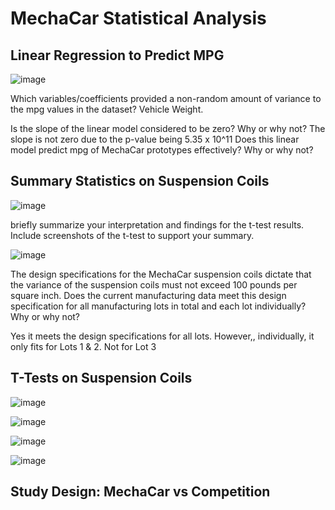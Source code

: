 # MechaCar Statistical Analysis

## Linear Regression to Predict MPG
![image](https://user-images.githubusercontent.com/108503112/209883416-0b21b199-804d-4ff2-b7ae-2f8fdc794225.png)

Which variables/coefficients provided a non-random amount of variance to the mpg values in the dataset?
Vehicle Weight.

Is the slope of the linear model considered to be zero? Why or why not?
The slope is not zero due to the p-value being 5.35 x 10^11
Does this linear model predict mpg of MechaCar prototypes effectively? Why or why not?

## Summary Statistics on Suspension Coils
![image](https://user-images.githubusercontent.com/108503112/209722720-fede5a79-7c08-4c52-be3a-380c545e1fcd.png)

briefly summarize your interpretation and findings for the t-test results. Include screenshots of the t-test to support your summary.

![image](https://user-images.githubusercontent.com/108503112/209722744-eaca25a1-a9a2-48a8-a30f-dfcc90ae802c.png)

The design specifications for the MechaCar suspension coils dictate that the variance of the suspension coils must not exceed 100 pounds per square inch. Does the current manufacturing data meet this design specification for all manufacturing lots in total and each lot individually? Why or why not?

Yes it meets the design specifications for all lots. However,, individually, it only fits for Lots 1 & 2. Not for Lot 3

## T-Tests on Suspension Coils
![image](https://user-images.githubusercontent.com/108503112/209742923-3353f46b-c5e9-4f14-a474-392281da9490.png)


![image](https://user-images.githubusercontent.com/108503112/209895632-bf4a8478-8699-43c7-9ca1-42b46b4f447d.png)

![image](https://user-images.githubusercontent.com/108503112/209896169-2f09c629-5884-4fd6-bcbc-e3420f3c545b.png)

![image](https://user-images.githubusercontent.com/108503112/209895993-3b14d73a-3fb2-4fb0-9c27-012a2e413096.png)
## Study Design: MechaCar vs Competition
